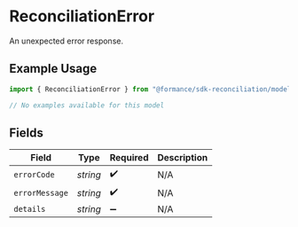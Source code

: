 # ReconciliationError

An unexpected error response.

## Example Usage

```typescript
import { ReconciliationError } from "@formance/sdk-reconciliation/models/errors";

// No examples available for this model
```

## Fields

| Field              | Type               | Required           | Description        |
| ------------------ | ------------------ | ------------------ | ------------------ |
| `errorCode`        | *string*           | :heavy_check_mark: | N/A                |
| `errorMessage`     | *string*           | :heavy_check_mark: | N/A                |
| `details`          | *string*           | :heavy_minus_sign: | N/A                |